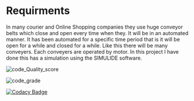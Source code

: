 # Requirments #

In many courier and Online Shopping companies they use huge conveyor belts which close and open every time when they. It will be in an automated manner. It has been automated for a specific time period that is it will be open for a while and closed for a while. Like this there will be many conveyers. Each conveyers are operated by motor. In this project I have done this has a simulation using the SIMULIDE software.

![code_Quality_score](https://api.codiga.io/project/33158/score/svg)


![code_grade](https://api.codiga.io/project/33158/status/svg)


[![Codacy Badge](https://app.codacy.com/project/badge/Grade/32008cfae8f047d2ba99c0b67b726ffa)](https://www.codacy.com/gh/gsundar0410/M2_PackageConveyors/dashboard?utm_source=github.com&amp;utm_medium=referral&amp;utm_content=gsundar0410/M2_PackageConveyors&amp;utm_campaign=Badge_Grade)
